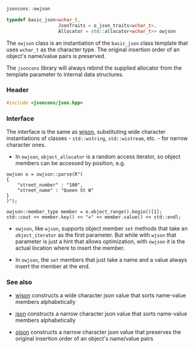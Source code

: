 ```c++
jsoncons::owjson

typedef basic_json<wchar_t,
                   JsonTraits = o_json_traits<wchar_t>,
                   Allocator = std::allocator<wchar_t>> owjson
```
The `owjson` class is an instantiation of the `basic_json` class template that uses `wchar_t` as the character type. The original insertion order of an object's name/value pairs is preserved. 

The `jsoncons` library will always rebind the supplied allocator from the template parameter to internal data structures.

### Header
```c++
#include <jsoncons/json.hpp>
```
### Interface

The interface is the same as [wjson](wjson), substituting wide character instantiations of classes - `std::wstring`, `std::wistream`, etc. - for narrow character ones.

- In `owjson`, `object_allocator` is a random access iterator, so object members can be accessed by position, e.g.

```
owjson o = owjson::parse(R"(
{
    "street_number" : "100",
    "street_name" : "Queen St W"
}
)");

owjson::member_type member = o.object_range().begin()[1];
std::cout << member.key() << "=" << member.value() << std::endl;
```
- `owjson`, like `wjson`, supports object member `set` methods that take an `object_iterator` as the first parameter. But while with `wjson` that parameter is just a hint that allows optimization, with `owjson` it is the actual location where to insert the member.

- In `owjson`, the `set` members that just take a name and a value always insert the member at the end.

### See also

- [wjson](wjson) constructs a wide character json value that sorts name-value members alphabetically

- [json](json) constructs a narrow character json value that sorts name-value members alphabetically

- [ojson](ojson) constructs a narrow character json value that preserves the original insertion order of an object's name/value pairs

